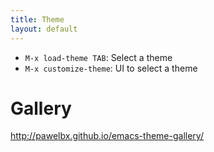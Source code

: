 ```yaml
---
title: Theme
layout: default
---
```


- `M-x load-theme TAB`: Select a theme
- `M-x customize-theme`: UI to select a theme


# Gallery

http://pawelbx.github.io/emacs-theme-gallery/
